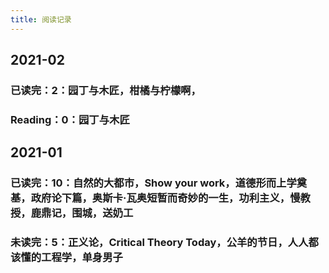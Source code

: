 ```yaml
---
title: 阅读记录
---
```


## 2021-02
### 已读完：2：园丁与木匠，柑橘与柠檬啊，
### Reading：0：园丁与木匠
## 2021-01
### **已读完：10**：自然的大都市，Show your work，道德形而上学奠基，政府论下篇，奥斯卡·瓦奥短暂而奇妙的一生，功利主义，慢教授，鹿鼎记，围城，送奶工
### 未读完：5：正义论，Critical Theory Today，公羊的节日，人人都该懂的工程学，单身男子
